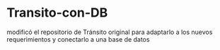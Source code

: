 # Transito-con-DB
modificó el repositorio de Tránsito original para adaptarlo a los nuevos requerimientos y conectarlo a una base de datos
